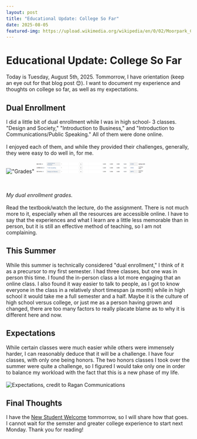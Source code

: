 ```yaml
---
layout: post
title: "Educational Update: College So Far"
date: 2025-08-05
featured-img: https://upload.wikimedia.org/wikipedia/en/0/02/Moorpark_College.png
---
```

# Educational Update: College So Far
Today is Tuesday, August 5th, 2025. Tommorrow, I have orientation (keep an eye out for that blog post 😊). I want to document my experience and thoughts on college so far, as well as my expectations. 

## Dual Enrollment
I did a little bit of dual enrollment while I was in high school- 3 classes. "Design and Society," "Introduction to Business," and "Introduction to Communications/Public Speaking." All of them were done online. <br><br>
I enjoyed each of them, and while they provided their challenges, generally, they were easy to do well in, for me. <br><br>
!["Grades"]()
<img src="https://github.com/CaptainSapphire/PH-s-Blog/blob/main/assets/August%202025/Screenshot%202025-08-05%20112131.png?raw=true" width="300"/> 

<br><br>
*My dual enrollment grades.* <br><br>
Read the textbook/watch the lecture, do the assignment. There is not much more to it, especially when all the resources are accessible online. I have to say that the experiences and what I learn are a little less memorable than in person, but it is still an effective method of teaching, so I am not complaining. 

## This Summer
While this summer is technically considered "dual enrollment," I think of it as a precursor to my first semester. I had three classes, but one was in person this time. I found the in-person class a lot more engaging that an online class. I also found it way easier to talk to people, as I got to know everyone in the class in a relatively short timespan (a month) while in high school it would take me a full semester and a half. Maybe it is the culture of high school versus college, or just me as a person having grown and changed, there are too many factors to really placate blame as to why it is different here and now. 

## Expectations
While certain classes were much easier while others were immensely harder, I can reasonably deduce that it will be a challenge. I have four classes, with only one being honors. The two honors classes I took over the summer were quite a challenge, so I figured I would take only one in order to balance my workload with the fact that this is a new phase of my life. <br><br>
<img src="https://www.ragan.com/wp-content/uploads/2021/06/managing-expectations.jpg" width="300" alt="Expectations, credit to Ragan Communications"/> 

## Final Thoughts
I have the [New Student Welcome](https://www.moorparkcollege.edu/departments/student-services/outreach-office/new-student-welcome) tommorrow, so I will share how that goes. I cannot wait for the semster and greater college experience to start next Monday. Thank you for reading!
